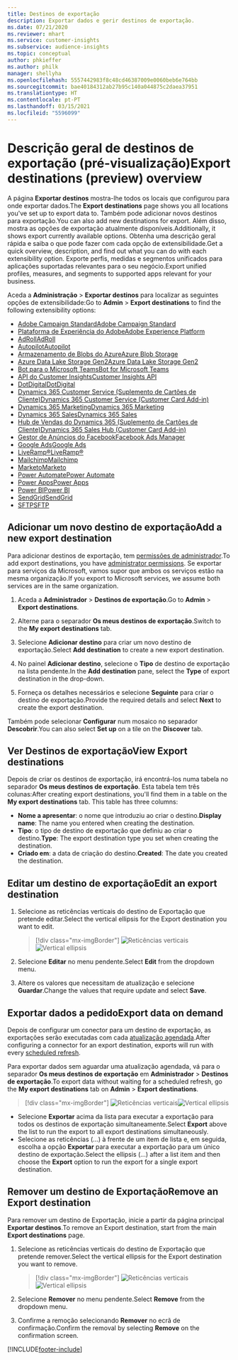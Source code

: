 ```yaml
---
title: Destinos de exportação
description: Exportar dados e gerir destinos de exportação.
ms.date: 07/21/2020
ms.reviewer: mhart
ms.service: customer-insights
ms.subservice: audience-insights
ms.topic: conceptual
author: phkieffer
ms.author: philk
manager: shellyha
ms.openlocfilehash: 5557442983f8c48cd46387009e0060beb6e764bb
ms.sourcegitcommit: bae40184312ab27b95c140a044875c2daea37951
ms.translationtype: HT
ms.contentlocale: pt-PT
ms.lasthandoff: 03/15/2021
ms.locfileid: "5596099"
---
```

# <a name="export-destinations-preview-overview"></a><span data-ttu-id="d3674-103">Descrição geral de destinos de exportação (pré-visualização)</span><span class="sxs-lookup"><span data-stu-id="d3674-103">Export destinations (preview) overview</span></span>

<span data-ttu-id="d3674-104">A página **Exportar destinos** mostra-lhe todos os locais que configurou para onde exportar dados.</span><span class="sxs-lookup"><span data-stu-id="d3674-104">The **Export destinations** page shows you all locations you've set up to export data to.</span></span> <span data-ttu-id="d3674-105">Também pode adicionar novos destinos para exportação.</span><span class="sxs-lookup"><span data-stu-id="d3674-105">You can also add new destinations for export.</span></span> <span data-ttu-id="d3674-106">Além disso, mostra as opções de exportação atualmente disponíveis.</span><span class="sxs-lookup"><span data-stu-id="d3674-106">Additionally, it shows export currently available options.</span></span> <span data-ttu-id="d3674-107">Obtenha uma descrição geral rápida e saiba o que pode fazer com cada opção de extensibilidade.</span><span class="sxs-lookup"><span data-stu-id="d3674-107">Get a quick overview, description, and find out what you can do with each extensibility option.</span></span> <span data-ttu-id="d3674-108">Exporte perfis, medidas e segmentos unificados para aplicações suportadas relevantes para o seu negócio.</span><span class="sxs-lookup"><span data-stu-id="d3674-108">Export unified profiles, measures, and segments to supported apps relevant for your business.</span></span>

<span data-ttu-id="d3674-109">Aceda a **Administração** > **Exportar destinos** para localizar as seguintes opções de extensibilidade:</span><span class="sxs-lookup"><span data-stu-id="d3674-109">Go to **Admin** > **Export destinations** to find the following extensibility options:</span></span>

- [<span data-ttu-id="d3674-110">Adobe Campaign Standard</span><span class="sxs-lookup"><span data-stu-id="d3674-110">Adobe Campaign Standard</span></span>](export-adobe-campaign-standard.md)
- [<span data-ttu-id="d3674-111">Plataforma de Experiência do Adobe</span><span class="sxs-lookup"><span data-stu-id="d3674-111">Adobe Experience Platform</span></span>](export-adobe-experience-platform.md)
- [<span data-ttu-id="d3674-112">AdRoll</span><span class="sxs-lookup"><span data-stu-id="d3674-112">AdRoll</span></span>](export-adroll.md)
- [<span data-ttu-id="d3674-113">Autopilot</span><span class="sxs-lookup"><span data-stu-id="d3674-113">Autopilot</span></span>](export-autopilot.md)
- [<span data-ttu-id="d3674-114">Armazenamento de Blobs do Azure</span><span class="sxs-lookup"><span data-stu-id="d3674-114">Azure Blob Storage</span></span>](export-azure-blob-storage.md)
- [<span data-ttu-id="d3674-115">Azure Data Lake Storage Gen2</span><span class="sxs-lookup"><span data-stu-id="d3674-115">Azure Data Lake Storage Gen2</span></span>](export-azure-data-lake-storage-gen2.md)
- [<span data-ttu-id="d3674-116">Bot para o Microsoft Teams</span><span class="sxs-lookup"><span data-stu-id="d3674-116">Bot for Microsoft Teams</span></span>](export-teams-bot.md)
- [<span data-ttu-id="d3674-117">API do Customer Insights</span><span class="sxs-lookup"><span data-stu-id="d3674-117">Customer Insights API</span></span>](apis.md)
- [<span data-ttu-id="d3674-118">DotDigital</span><span class="sxs-lookup"><span data-stu-id="d3674-118">DotDigital</span></span>](export-dotdigital.md)
- [<span data-ttu-id="d3674-119">Dynamics 365 Customer Service (Suplemento de Cartões de Cliente)</span><span class="sxs-lookup"><span data-stu-id="d3674-119">Dynamics 365 Customer Service (Customer Card Add-in)</span></span>](customer-card-add-in.md)
- [<span data-ttu-id="d3674-120">Dynamics 365 Marketing</span><span class="sxs-lookup"><span data-stu-id="d3674-120">Dynamics 365 Marketing</span></span>](export-dynamics365-marketing.md)
- [<span data-ttu-id="d3674-121">Dynamics 365 Sales</span><span class="sxs-lookup"><span data-stu-id="d3674-121">Dynamics 365 Sales</span></span>](export-dynamics365-sales.md)
- [<span data-ttu-id="d3674-122">Hub de Vendas do Dynamics 365 (Suplemento de Cartões de Cliente)</span><span class="sxs-lookup"><span data-stu-id="d3674-122">Dynamics 365 Sales Hub (Customer Card Add-in)</span></span>](customer-card-add-in.md)
- [<span data-ttu-id="d3674-123">Gestor de Anúncios do Facebook</span><span class="sxs-lookup"><span data-stu-id="d3674-123">Facebook Ads Manager</span></span>](export-facebook.md)
- [<span data-ttu-id="d3674-124">Google Ads</span><span class="sxs-lookup"><span data-stu-id="d3674-124">Google Ads</span></span>](export-google-ads.md)
- [<span data-ttu-id="d3674-125">LiveRamp&reg;</span><span class="sxs-lookup"><span data-stu-id="d3674-125">LiveRamp&reg;</span></span>](export-liveramp.md)
- [<span data-ttu-id="d3674-126">Mailchimp</span><span class="sxs-lookup"><span data-stu-id="d3674-126">Mailchimp</span></span>](export-mailchimp.md)
- [<span data-ttu-id="d3674-127">Marketo</span><span class="sxs-lookup"><span data-stu-id="d3674-127">Marketo</span></span>](export-marketo.md)
- [<span data-ttu-id="d3674-128">Power Automate</span><span class="sxs-lookup"><span data-stu-id="d3674-128">Power Automate</span></span>](export-power-automate.md)
- [<span data-ttu-id="d3674-129">Power Apps</span><span class="sxs-lookup"><span data-stu-id="d3674-129">Power Apps</span></span>](export-power-apps.md)
- [<span data-ttu-id="d3674-130">Power BI</span><span class="sxs-lookup"><span data-stu-id="d3674-130">Power BI</span></span>](export-power-bi.md)
- [<span data-ttu-id="d3674-131">SendGrid</span><span class="sxs-lookup"><span data-stu-id="d3674-131">SendGrid</span></span>](export-sendgrid.md)
- [<span data-ttu-id="d3674-132">SFTP</span><span class="sxs-lookup"><span data-stu-id="d3674-132">SFTP</span></span>](export-sftp.md)

## <a name="add-a-new-export-destination"></a><span data-ttu-id="d3674-133">Adicionar um novo destino de exportação</span><span class="sxs-lookup"><span data-stu-id="d3674-133">Add a new export destination</span></span>

<span data-ttu-id="d3674-134">Para adicionar destinos de exportação, tem [permissões de administrador](permissions.md).</span><span class="sxs-lookup"><span data-stu-id="d3674-134">To add export destinations, you have [administrator permissions](permissions.md).</span></span> <span data-ttu-id="d3674-135">Se exportar para serviços da Microsoft, vamos supor que ambos os serviços estão na mesma organização.</span><span class="sxs-lookup"><span data-stu-id="d3674-135">If you export to Microsoft services, we assume both services are in the same organization.</span></span>

1. <span data-ttu-id="d3674-136">Aceda a **Administrador** > **Destinos de exportação**.</span><span class="sxs-lookup"><span data-stu-id="d3674-136">Go to **Admin** > **Export destinations**.</span></span>

1. <span data-ttu-id="d3674-137">Alterne para o separador **Os meus destinos de exportação**.</span><span class="sxs-lookup"><span data-stu-id="d3674-137">Switch to the **My export destinations** tab.</span></span>

1. <span data-ttu-id="d3674-138">Selecione **Adicionar destino** para criar um novo destino de exportação.</span><span class="sxs-lookup"><span data-stu-id="d3674-138">Select **Add destination** to create a new export destination.</span></span>

1. <span data-ttu-id="d3674-139">No painel **Adicionar destino**, selecione o **Tipo** de destino de exportação na lista pendente.</span><span class="sxs-lookup"><span data-stu-id="d3674-139">In the **Add destination** pane, select the **Type** of export destination in the drop-down.</span></span>

1. <span data-ttu-id="d3674-140">Forneça os detalhes necessários e selecione **Seguinte** para criar o destino de exportação.</span><span class="sxs-lookup"><span data-stu-id="d3674-140">Provide the required details and select **Next** to create the export destination.</span></span>

<span data-ttu-id="d3674-141">Também pode selecionar **Configurar** num mosaico no separador **Descobrir**.</span><span class="sxs-lookup"><span data-stu-id="d3674-141">You can also select **Set up** on a tile on the **Discover** tab.</span></span>

## <a name="view-export-destinations"></a><span data-ttu-id="d3674-142">Ver Destinos de exportação</span><span class="sxs-lookup"><span data-stu-id="d3674-142">View Export destinations</span></span>

<span data-ttu-id="d3674-143">Depois de criar os destinos de exportação, irá encontrá-los numa tabela no separador **Os meus destinos de exportação**. Esta tabela tem três colunas:</span><span class="sxs-lookup"><span data-stu-id="d3674-143">After creating export destinations, you'll find them in a table on the **My export destinations** tab. This table has three columns:</span></span>

- <span data-ttu-id="d3674-144">**Nome a apresentar**: o nome que introduziu ao criar o destino.</span><span class="sxs-lookup"><span data-stu-id="d3674-144">**Display name**: The name you entered when creating the destination.</span></span>
- <span data-ttu-id="d3674-145">**Tipo**: o tipo de destino de exportação que definiu ao criar o destino.</span><span class="sxs-lookup"><span data-stu-id="d3674-145">**Type**: The export destination type you set when creating the destination.</span></span>
- <span data-ttu-id="d3674-146">**Criado em**: a data de criação do destino.</span><span class="sxs-lookup"><span data-stu-id="d3674-146">**Created**: The date you created the destination.</span></span>

## <a name="edit-an-export-destination"></a><span data-ttu-id="d3674-147">Editar um destino de exportação</span><span class="sxs-lookup"><span data-stu-id="d3674-147">Edit an export destination</span></span>

1. <span data-ttu-id="d3674-148">Selecione as reticências verticais do destino de Exportação que pretende editar.</span><span class="sxs-lookup"><span data-stu-id="d3674-148">Select the vertical ellipsis for the Export destination you want to edit.</span></span>

   > [!div class="mx-imgBorder"]
   > <span data-ttu-id="d3674-149">![Reticências verticais](media/export-destinations-page-ellipsis.png "Reticências verticais")</span><span class="sxs-lookup"><span data-stu-id="d3674-149">![Vertical ellipsis](media/export-destinations-page-ellipsis.png "Vertical ellipsis")</span></span>

1. <span data-ttu-id="d3674-150">Selecione **Editar** no menu pendente.</span><span class="sxs-lookup"><span data-stu-id="d3674-150">Select **Edit** from the dropdown menu.</span></span>

1. <span data-ttu-id="d3674-151">Altere os valores que necessitam de atualização e selecione **Guardar**.</span><span class="sxs-lookup"><span data-stu-id="d3674-151">Change the values that require update and select **Save**.</span></span>

## <a name="export-data-on-demand"></a><span data-ttu-id="d3674-152">Exportar dados a pedido</span><span class="sxs-lookup"><span data-stu-id="d3674-152">Export data on demand</span></span>

<span data-ttu-id="d3674-153">Depois de configurar um conector para um destino de exportação, as exportações serão executadas com cada [atualização agendada](system.md#schedule-tab).</span><span class="sxs-lookup"><span data-stu-id="d3674-153">After configuring a connector for an export destination, exports will run with every [scheduled refresh](system.md#schedule-tab).</span></span>

<span data-ttu-id="d3674-154">Para exportar dados sem aguardar uma atualização agendada, vá para o separador **Os meus destinos de exportação** em **Administrador** > **Destinos de exportação**.</span><span class="sxs-lookup"><span data-stu-id="d3674-154">To export data without waiting for a scheduled refresh, go the **My export destinations** tab on **Admin** > **Export destinations**.</span></span>

> [!div class="mx-imgBorder"]
> <span data-ttu-id="d3674-155">![Reticências verticais](media/export-destinations-page-ellipsis.png "Reticências verticais")</span><span class="sxs-lookup"><span data-stu-id="d3674-155">![Vertical ellipsis](media/export-destinations-page-ellipsis.png "Vertical ellipsis")</span></span>

- <span data-ttu-id="d3674-156">Selecione **Exportar** acima da lista para executar a exportação para todos os destinos de exportação simultaneamente.</span><span class="sxs-lookup"><span data-stu-id="d3674-156">Select **Export** above the list to run the export to all export destinations simultaneously.</span></span>
- <span data-ttu-id="d3674-157">Selecione as reticências (...) à frente de um item de lista e, em seguida, escolha a opção **Exportar** para executar a exportação para um único destino de exportação.</span><span class="sxs-lookup"><span data-stu-id="d3674-157">Select the ellipsis (...) after a list item and then choose the **Export** option to run the export for a single export destination.</span></span>

## <a name="remove-an-export-destination"></a><span data-ttu-id="d3674-158">Remover um destino de Exportação</span><span class="sxs-lookup"><span data-stu-id="d3674-158">Remove an Export destination</span></span>

<span data-ttu-id="d3674-159">Para remover um destino de Exportação, inicie a partir da página principal **Exportar destinos**.</span><span class="sxs-lookup"><span data-stu-id="d3674-159">To remove an Export destination, start from the main **Export destinations** page.</span></span>

1. <span data-ttu-id="d3674-160">Selecione as reticências verticais do destino de Exportação que pretende remover.</span><span class="sxs-lookup"><span data-stu-id="d3674-160">Select the vertical ellipsis for the Export destination you want to remove.</span></span>

   > [!div class="mx-imgBorder"]
   > <span data-ttu-id="d3674-161">![Reticências verticais](media/export-destinations-page-ellipsis.png "Reticências verticais")</span><span class="sxs-lookup"><span data-stu-id="d3674-161">![Vertical ellipsis](media/export-destinations-page-ellipsis.png "Vertical ellipsis")</span></span>

2. <span data-ttu-id="d3674-162">Selecione **Remover** no menu pendente.</span><span class="sxs-lookup"><span data-stu-id="d3674-162">Select **Remove** from the dropdown menu.</span></span>

3. <span data-ttu-id="d3674-163">Confirme a remoção selecionando **Remover** no ecrã de confirmação.</span><span class="sxs-lookup"><span data-stu-id="d3674-163">Confirm the removal by selecting **Remove** on the confirmation screen.</span></span>


[!INCLUDE[footer-include](../includes/footer-banner.md)]